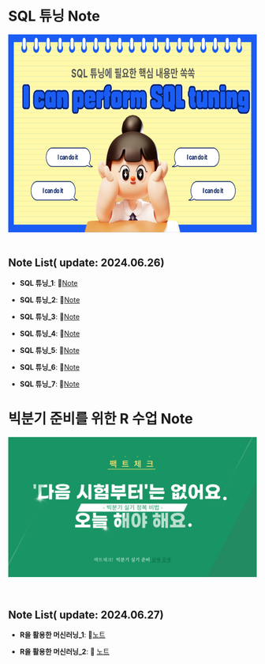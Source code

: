 # SQL 튜닝 Note
<img src="https://github.com/hyenns/HYEIN/blob/main/001.png" width="700" height="400">
&nbsp;

## Note List( update: 2024.06.26)

- **SQL 튜닝_1**:  📄[Note](https://aluminum-magpie-a29.notion.site/SQL-_1-ba1abc18e12e43779d855f86c4a15f14?pvs=4)
  
- **SQL 튜닝_2**: 📄[Note](https://aluminum-magpie-a29.notion.site/SQL-_2-951945436da44b7d98672a24cfded8d0?pvs=4)
  
- **SQL 튜닝_3**: 📄[Note](https://aluminum-magpie-a29.notion.site/SQL-_3-04d756be82e844998611349b497af401?pvs=4)

- **SQL 튜닝_4**: 📄[Note](https://aluminum-magpie-a29.notion.site/SQL-_3-04d756be82e844998611349b497af401?pvs=4)

- **SQL 튜닝_5**: 📄[Note](https://aluminum-magpie-a29.notion.site/SQL-_5-7bee7ccd28fd4ee0b3846f8a7dacc21f?pvs=4)

- **SQL 튜닝_6**: 📄[Note](https://aluminum-magpie-a29.notion.site/SQL-_6-bc85a83a11974d54ab49adaf6d4c2638?pvs=4)

- **SQL 튜닝_7**: 📄[Note](https://aluminum-magpie-a29.notion.site/SQL-_7-b171ddb51fa14b989d8da38ea25df6e1?pvs=4)


# 빅분기 준비를 위한 R 수업 Note

<img src="https://github.com/hyenns/HYEIN/blob/main/R%20%EC%88%98%EC%97%852.png">

&nbsp;

## Note List( update: 2024.06.27)


- **R을 활용한 머신러닝_1**:  📄[노트](https://aluminum-magpie-a29.notion.site/R-_1-9d9dc485c51a480091fcdd4a6b368f86?pvs=4)

  
- **R을 활용한 머신러닝_2**: 📄 [노트](https://aluminum-magpie-a29.notion.site/R-_2-df1ce1016f4d4e98a505e8731f5cc3c0?pvs=4)

